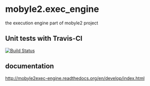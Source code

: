 mobyle2.exec_engine
===================

the execution engine part of mobyle2 project


Unit tests with Travis-CI
-------------------------
 
 [![Build Status](https://travis-ci.org/mobyle2/mobyle2.exec_engine.svg?branch=develop)](https://travis-ci.org/mobyle2/mobyle2.exec_engine)


documentation
-------------

http://mobyle2exec-engine.readthedocs.org/en/develop/index.html
